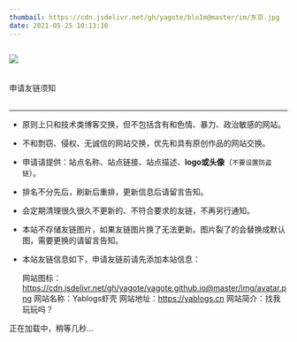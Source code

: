 ```yaml
---
thumbail: https://cdn.jsdelivr.net/gh/yagote/bloIm@master/im/东京.jpg
date: 2021-05-25 10:13:10
---
```

![](https://cdn.jsdelivr.net/gh/yagote/bloIm@master/im/东京.jpg)
---
<div class="friend-title-item"><br>申请友链须知<br><br><hr></div>

- 原则上只和技术类博客交换，但不包括含有和色情、暴力、政治敏感的网站。
- 不和剽窃、侵权、无诚信的网站交换，优先和具有原创作品的网站交换。
- 申请请提供：站点名称、站点链接、站点描述、**logo或头像**（`不要设置防盗链`）。
- 排名不分先后，刷新后重排，更新信息后请留言告知。
- 会定期清理很久很久不更新的、不符合要求的友链，不再另行通知。
- 本站不存储友链图片，如果友链图片换了无法更新。图片裂了的会替换成默认图，需要更换的请留言告知。
- 本站友链信息如下，申请友链前请先添加本站信息：  
    <!-- 网站图标：https://removeif.github.io/images/avatar.jpg -->
    
    网站图标：https://cdn.jsdelivr.net/gh/yagote/yagote.github.io@master/img/avatar.png
    网站名称：Yablogs虾壳
    网站地址：https://yablogs.cn
    网站简介：找我玩玩吗？

<script type="text/javascript" defer src="/js/friend.js"></script>
<div class="links-content">正在加载中，稍等几秒...</div>